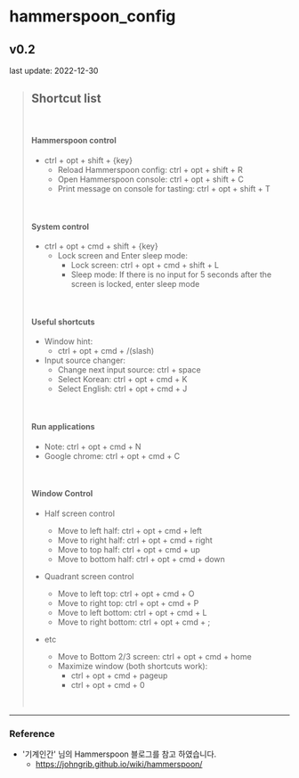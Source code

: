 # hammerspoon_config

## v0.2
last update: 2022-12-30

>## Shortcut list
>
> <br>
> 
>#### Hammerspoon control
> * ctrl + opt + shift + {key} 
>   * Reload Hammerspoon config: ctrl + opt + shift + R 
>   * Open Hammerspoon console: ctrl + opt + shift + C
>   * Print message on console for tasting: ctrl + opt + shift + T
>
> <br>
>
>#### System control
> * ctrl + opt + cmd + shift + {key}
>   * Lock screen and Enter sleep mode: 
>     * Lock screen: ctrl + opt + cmd + shift + L
>     * Sleep mode: If there is no input for 5 seconds after the screen is locked, enter sleep mode
>
> <br>
>
>#### Useful shortcuts
>
> * Window hint:
>   * ctrl + opt + cmd + /(slash)
> * Input source changer:
>   * Change next input source: ctrl + space
>   * Select Korean: ctrl + opt + cmd + K
>   * Select English: ctrl + opt + cmd + J
> 
> <br>
> 
>#### Run applications
>
> * Note: ctrl + opt + cmd + N
> * Google chrome: ctrl + opt + cmd + C
>
> 
> <br>
> 
> #### Window Control
>  
> * Half screen control
>   * Move to left half: ctrl + opt + cmd + left
>   * Move to right half: ctrl + opt + cmd + right
>   * Move to top half: ctrl + opt + cmd + up
>   * Move to bottom half: ctrl + opt + cmd + down
> 
> * Quadrant screen control
>   * Move to left top: ctrl + opt + cmd + O
>   * Move to right top: ctrl + opt + cmd + P
>   * Move to left bottom: ctrl + opt + cmd + L
>   * Move to right bottom: ctrl + opt + cmd + ;
> 
> * etc
>   * Move to Bottom 2/3 screen: ctrl + opt + cmd + home
>   * Maximize window (both shortcuts work):
>     * ctrl + opt + cmd + pageup
>     * ctrl + opt + cmd + 0
> 
> <br>

<hr/>

### Reference

* '기계인간' 님의 Hammerspoon 블로그를 참고 하였습니다.
  * https://johngrib.github.io/wiki/hammerspoon/